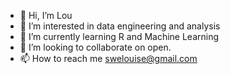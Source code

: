 - 👋 Hi, I’m Lou
- 👀 I’m interested in data engineering and analysis 
- 🌱 I’m currently learning R and Machine Learning
- 💞️ I’m looking to collaborate on open. 
- 📫 How to reach me swelouise@gmail.com

<!---
swelouise/swelouise is a ✨ special ✨ repository because its `README.md` (this file) appears on your GitHub profile.
You can click the Preview link to take a look at your changes.
--->
